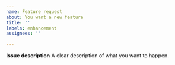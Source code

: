 ```yaml
---
name: Feature request
about: You want a new feature
title: ''
labels: enhancement
assignees: ''

---
```


**Issue description**
A clear description of what you want to happen.
